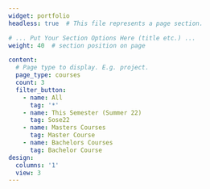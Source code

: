 ```yaml
---
widget: portfolio
headless: true  # This file represents a page section.

# ... Put Your Section Options Here (title etc.) ...
weight: 40  # section position on page

content:
  # Page type to display. E.g. project.
  page_type: courses
  count: 3
  filter_button:
    - name: All
      tag: '*'
    - name: This Semester (Summer 22)
      tag: Sose22
    - name: Masters Courses
      tag: Master Course
    - name: Bachelors Courses
      tag: Bachelor Course
design:
  columns: '1'
  view: 3
---
```

